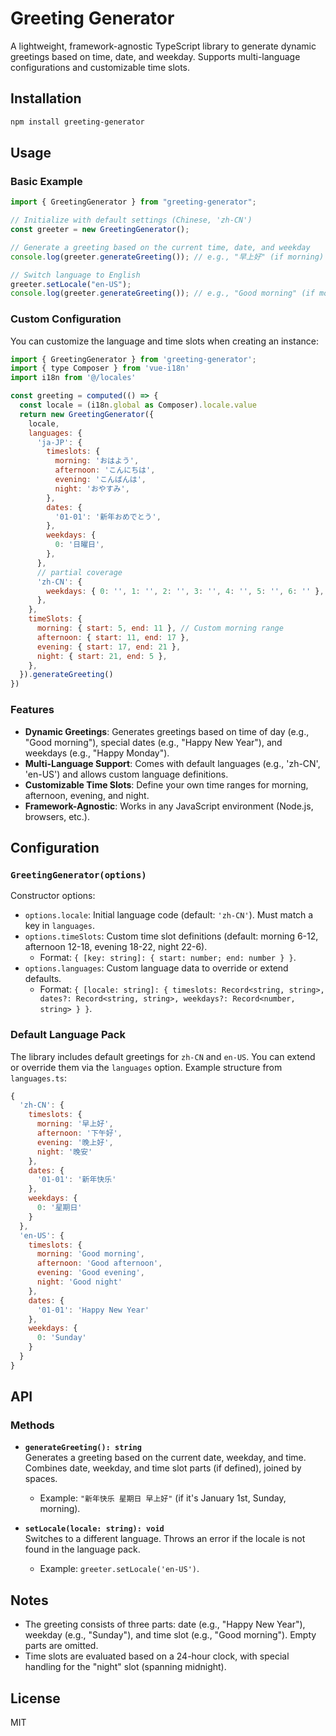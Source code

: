 # Greeting Generator

A lightweight, framework-agnostic TypeScript library to generate dynamic greetings based on time, date, and weekday. Supports multi-language configurations and customizable time slots.

## Installation

```bash
npm install greeting-generator
```

## Usage

### Basic Example

```javascript
import { GreetingGenerator } from "greeting-generator";

// Initialize with default settings (Chinese, 'zh-CN')
const greeter = new GreetingGenerator();

// Generate a greeting based on the current time, date, and weekday
console.log(greeter.generateGreeting()); // e.g., "早上好" (if morning)

// Switch language to English
greeter.setLocale("en-US");
console.log(greeter.generateGreeting()); // e.g., "Good morning" (if morning)
```

### Custom Configuration

You can customize the language and time slots when creating an instance:

```javascript
import { GreetingGenerator } from 'greeting-generator';
import { type Composer } from 'vue-i18n'
import i18n from '@/locales'

const greeting = computed(() => {
  const locale = (i18n.global as Composer).locale.value
  return new GreetingGenerator({
    locale,
    languages: {
      'ja-JP': {
        timeslots: {
          morning: 'おはよう',
          afternoon: 'こんにちは',
          evening: 'こんばんは',
          night: 'おやすみ',
        },
        dates: {
          '01-01': '新年おめでとう',
        },
        weekdays: {
          0: '日曜日',
        },
      },
      // partial coverage
      'zh-CN': {
        weekdays: { 0: '', 1: '', 2: '', 3: '', 4: '', 5: '', 6: '' },
      },
    },
    timeSlots: {
      morning: { start: 5, end: 11 }, // Custom morning range
      afternoon: { start: 11, end: 17 },
      evening: { start: 17, end: 21 },
      night: { start: 21, end: 5 },
    },
  }).generateGreeting()
})
```

### Features

- **Dynamic Greetings**: Generates greetings based on time of day (e.g., "Good morning"), special dates (e.g., "Happy New Year"), and weekdays (e.g., "Happy Monday").
- **Multi-Language Support**: Comes with default languages (e.g., 'zh-CN', 'en-US') and allows custom language definitions.
- **Customizable Time Slots**: Define your own time ranges for morning, afternoon, evening, and night.
- **Framework-Agnostic**: Works in any JavaScript environment (Node.js, browsers, etc.).

## Configuration

### `GreetingGenerator(options)`

Constructor options:

- `options.locale`: Initial language code (default: `'zh-CN'`). Must match a key in `languages`.
- `options.timeSlots`: Custom time slot definitions (default: morning 6-12, afternoon 12-18, evening 18-22, night 22-6).
  - Format: `{ [key: string]: { start: number; end: number } }`.
- `options.languages`: Custom language data to override or extend defaults.
  - Format: `{ [locale: string]: { timeslots: Record<string, string>, dates?: Record<string, string>, weekdays?: Record<number, string> } }`.

### Default Language Pack

The library includes default greetings for `zh-CN` and `en-US`. You can extend or override them via the `languages` option. Example structure from `languages.ts`:

```javascript
{
  'zh-CN': {
    timeslots: {
      morning: '早上好',
      afternoon: '下午好',
      evening: '晚上好',
      night: '晚安'
    },
    dates: {
      '01-01': '新年快乐'
    },
    weekdays: {
      0: '星期日'
    }
  },
  'en-US': {
    timeslots: {
      morning: 'Good morning',
      afternoon: 'Good afternoon',
      evening: 'Good evening',
      night: 'Good night'
    },
    dates: {
      '01-01': 'Happy New Year'
    },
    weekdays: {
      0: 'Sunday'
    }
  }
}
```

## API

### Methods

- **`generateGreeting(): string`**  
  Generates a greeting based on the current date, weekday, and time. Combines date, weekday, and time slot parts (if defined), joined by spaces.

  - Example: `"新年快乐 星期日 早上好"` (if it's January 1st, Sunday, morning).

- **`setLocale(locale: string): void`**  
  Switches to a different language. Throws an error if the locale is not found in the language pack.
  - Example: `greeter.setLocale('en-US')`.

## Notes

- The greeting consists of three parts: date (e.g., "Happy New Year"), weekday (e.g., "Sunday"), and time slot (e.g., "Good morning"). Empty parts are omitted.
- Time slots are evaluated based on a 24-hour clock, with special handling for the "night" slot (spanning midnight).

## License

MIT
